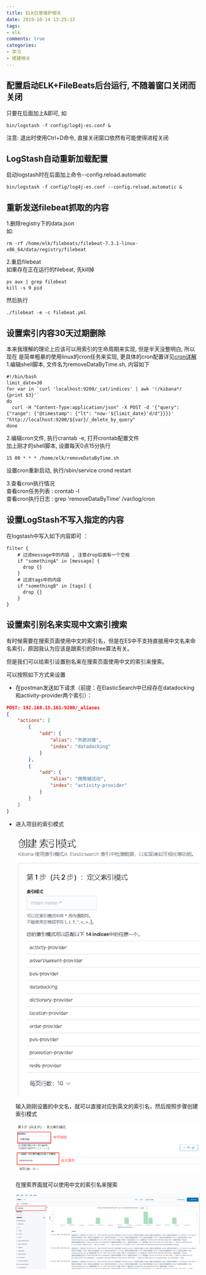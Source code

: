 ```yaml
---
title: ELK日常维护相关
date: 2019-10-14 13:25:13
tags: 
- elk
comments: true
categories: 
- 学习
- 搭建相关
---
```

## 配置启动ELK+FileBeats后台运行, 不随着窗口关闭而关闭  
只要在后面加上&即可, 如  
```shell
bin/logstash -f config/log4j-es.conf &
```
注意: 退出时使用Ctrl+D命令, 直接关闭窗口依然有可能使得进程关闭  

## LogStash自动重新加载配置  
启动logstash时在后面加上命令--config.reload.automatic  
```shell
bin/logstash -f config/log4j-es.conf --config.reload.automatic &
```

## 重新发送filebeat抓取的内容  
1.删除registry下的data.json  
如:  
```shell
rm -rf /home/elk/filebeats/filebeat-7.3.1-linux-x86_64/data/registry/filebeat
```
2.重启filebeat  
如果存在正在运行的filebeat, 先kill掉  
```shell
ps aux | grep filebeat  
kill -s 9 pid
```
然后执行  
```shell
./filebeat -e -c filebeat.yml
```

## 设置索引内容30天过期删除  
本来我理解的理论上应该可以用索引的生命周期来实现, 但是半天没整明白, 所以现在
是简单粗暴的使用linux的cron任务来实现, 更具体的cron配置详见[cron详解](https://blog.csdn.net/mengzuchao/article/details/81172305)  
1.编辑shell脚本, 文件名为removeDataByTime.sh, 内容如下  
```shell
#!/bin/bash
limit_date=30
for var in `curl 'localhost:9200/_cat/indices' | awk '!/kibana*/ {print $3}'`
do
  curl -H "Content-Type:application/json" -X POST -d '{"query": {"range": {"@timestamp": {"lt": "now-'${limit_date}'d/d"}}}}' "http://localhost:9200/${var}/_delete_by_query"
done
```
2.编辑cron文件, 执行crantab -e, 打开crontab配置文件  
加上刚才的shell脚本, 设置每天0点15分执行  
```shell
15 00 * * * /home/elk/removeDataByTime.sh
```
设置cron重新启动, 执行/sbin/service crond restart  

3.查看cron执行情况  
查看cron任务列表 : crontab -l  
查看cron执行日志 : grep 'removeDataByTime' /var/log/cron  

## 设置LogStash不写入指定的内容

在logstash中写入如下内容即可 ：

```shell
filter {
	# 过滤message中的内容 , 注意drop后面有一个空格
    if "somethingA" in [message] {
      drop {}
    }
    # 过滤tags中的内容
    if "somethingB" in [tags] {
      drop {}
    }
}
```



## 设置索引别名来实现中文索引搜索

有时候需要在搜索页面使用中文的索引名，但是在ES中不支持直接用中文名来命名索引，原因我认为应该是跟索引的Btree算法有关。

但是我们可以给索引设置别名来在搜索页面使用中文的索引来搜索。

可以按照如下方式来设置

- 在postman发送如下请求（前提：在ElasticSearch中已经存在datadocking和activity-provider两个索引）：

```json
POST: 192.168.15.161:9200/_aliases
{
    "actions": [
        {
            "add": {
                "alias": "外部对接",
                "index": "datadocking"
            }
        },
        {
            "add": {
                "alias": "微商城活动",
                "index": "activity-provider"
            }
        }
    ]
}
```

- 进入项目的索引模式

  ![](https://raw.githubusercontent.com/shdvgj/shdvgj.github.io/master/2019/10/14/ELK日常维护相关/1.png)

  输入刚刚设置的中文名，就可以直接对应到英文的索引名，然后按照步骤创建索引模式

  ![](https://raw.githubusercontent.com/shdvgj/shdvgj.github.io/master/2019/10/14/ELK日常维护相关/2.png)

  在搜索界面就可以使用中文的索引名来搜索

  ![](https://raw.githubusercontent.com/shdvgj/shdvgj.github.io/master/2019/10/14/ELK日常维护相关/3.png)